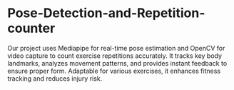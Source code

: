 # Pose-Detection-and-Repetition-counter
Our project uses Mediapipe for real-time pose estimation and OpenCV for video capture to count exercise repetitions accurately. It tracks key body landmarks, analyzes movement patterns, and provides instant feedback to ensure proper form. Adaptable for various exercises, it enhances fitness tracking and reduces injury risk.
